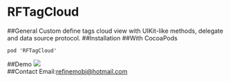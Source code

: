 # RFTagCloud

##General
Custom define tags cloud view with UIKit-like methods, delegate and data source protocol.
##Installation
##With CocoaPods
```
pod 'RFTagCloud'
```
##Demo
![](https://github.com/refinemobi/RFTagCloud/raw/master/Demo/demo.gif)  
##Contact
Email:refinemobi@hotmail.com
